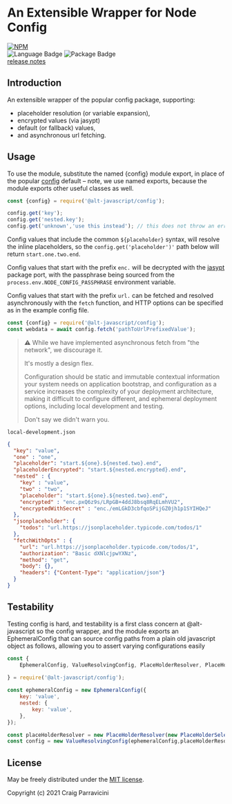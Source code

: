 An Extensible Wrapper for Node Config
=====================================

[![NPM](https://nodei.co/npm/@alt-javascript/config.svg?downloads=true&downloadRank=true)](https://nodei.co/npm/@alt-javascript/config/)
<br/>
![Language Badge](https://img.shields.io/github/languages/top/craigparra/alt-config)
![Package Badge](https://img.shields.io/npm/v/@alt-javascript/config) <br/>
[release notes](https://github.com/craigparra/alt-config/blob/main/History.md)

<a name="intro">Introduction</a>
--------------------------------
An extensible wrapper of the popular config package, supporting:
- placeholder resolution (or variable expansion),
- encrypted values (via jasypt) 
- default (or fallback) values, 
- and asynchronous url fetching.

<a name="usage">Usage</a>
-------------------------

To use the module, substitute the named {config} module export, in place of the popular 
[config](https://www.npmjs.com/package/config) default &ndash; note, we use named exports, because the module
exports other useful classes as well.

```javascript
const {config} = require('@alt-javascript/config');

config.get('key');
config.get('nested.key');
config.get('unknown','use this instead'); // this does not throw an error
```

Config values that include the common `${placeholder}` syntax, will resolve the inline 
placeholders, so the `config.get('placeholder')'` path below will return `start.one.two.end`.

Config values that start with the prefix `enc.` will be decrypted with the 
[jasypt](https://www.npmjs.com/package/jasypt) package port, with the passphrase being
sourced from the `process.env.NODE_CONFIG_PASSPHRASE` environment variable.

Config values that start with the prefix `url.` can be fetched and resolved asynchronously with the `fetch` function,
and HTTP options can be specified as in the example config file.

```javascript
const {config} = require('@alt-javascript/config');
const webdata = await config.fetch('pathToUrlPrefixedValue'); 
```
> :warning: While we have implemented asynchronous fetch from "the network", we discourage it.  
> 
> It's mostly a design flex.
> 
> Configuration should be static and immutable contextual information your system needs on application bootstrap, and 
> configuration as a service increases the complexity of your deployment architecture, making it difficult to configure
> different, and ephemeral deployment options, including local development and testing.
> 
> Don't say we didn't warn you.


`local-development.json`
```json
{
  "key": "value",
  "one" : "one",
  "placeholder": "start.${one}.${nested.two}.end",
  "placeholderEncrypted": "start.${nested.encrypted}.end",
  "nested" : {
    "key" : "value",
    "two" : "two",
    "placeholder": "start.${one}.${nested.two}.end",
    "encrypted" : "enc.pxQ6z9s/LRpGB+4ddJ8bsq8RqELmhVU2",
    "encryptedWithSecret" : "enc./emLGkD3cbfqoSPijGZ0jh1p1SYIHQeJ"
  },
  "jsonplaceholder": {
    "todos": "url.https://jsonplaceholder.typicode.com/todos/1"
  },
  "fetchWithOpts" : {
    "url": "url.https://jsonplaceholder.typicode.com/todos/1",
    "authorization": "Basic dXNlcjpwYXNz",
    "method": "get",
    "body": {},
    "headers": {"Content-Type": "application/json"}
  }
}
```

<a name="testing">Testability</a>
-------------------------

Testing config is hard, and testability is a first class concern at @alt-javascript so the config wrapper, 
and the module exports an EphemeralConfig that can source config paths from a plain old javascript
object as follows, allowing you to assert varying configurations easily

```javascript
const {
    EphemeralConfig, ValueResolvingConfig, PlaceHolderResolver, PlaceHolderSelector
    
} = require('@alt-javascript/config');

const ephemeralConfig = new EphemeralConfig({
    key: 'value',
    nested: {
        key: 'value',
    },
});

const placeHolderResolver = new PlaceHolderResolver(new PlaceHolderSelector());
const config = new ValueResolvingConfig(ephemeralConfig,placeHolderResolver );
```

<a name="license">License</a>
-----------------------------

May be freely distributed under the [MIT license](https://raw.githubusercontent.com/craigparra/alt-logger/master/LICENSE).

Copyright (c) 2021 Craig Parravicini    
